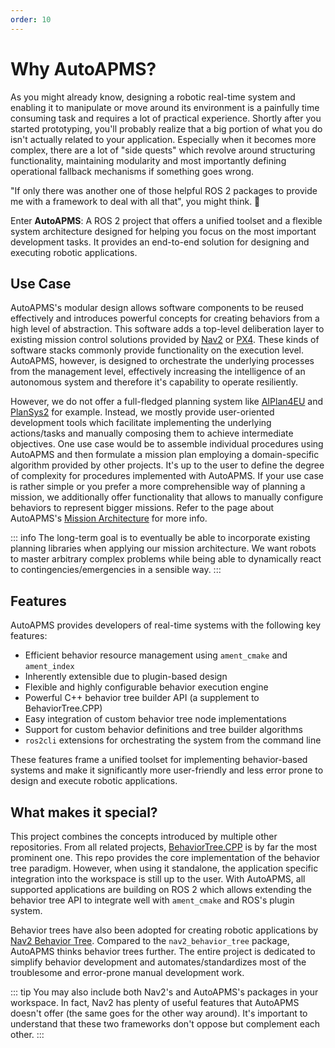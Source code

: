 ```yaml
---
order: 10
---
```

# Why AutoAPMS?

As you might already know, designing a robotic real-time system and enabling it to manipulate or move around its environment is a painfully time consuming task and requires a lot of practical experience. Shortly after you started prototyping, you'll probably realize that a big portion of what you do isn't actually related to your application. Especially when it becomes more complex, there are a lot of "side quests" which revolve around structuring functionality, maintaining modularity and most importantly defining operational fallback mechanisms if something goes wrong.

"If only there was another one of those helpful ROS 2 packages to provide me with a framework to deal with all that", you might think. 🤔

Enter **AutoAPMS**: A ROS 2 project that offers a unified toolset and a flexible system architecture designed for helping you focus on the most important development tasks. It provides an end-to-end solution for designing and executing robotic applications.

## Use Case

AutoAPMS's modular design allows software components to be reused effectively and introduces powerful concepts for creating behaviors from a high level of abstraction. This software adds a top-level deliberation layer to existing mission control solutions provided by [Nav2](https://nav2.org/) or [PX4](https://px4.io/). These kinds of software stacks commonly provide functionality on the execution level. AutoAPMS, however, is designed to orchestrate the underlying processes from the management level, effectively increasing the intelligence of an autonomous system and therefore it's capability to operate resiliently.

However, we do not offer a full-fledged planning system like [AIPlan4EU](https://github.com/aiplan4eu/unified-planning) and [PlanSys2](https://github.com/PlanSys2/ros2_planning_system) for example. Instead, we mostly provide user-oriented development tools which facilitate implementing the underlying actions/tasks and manually composing them to achieve intermediate objectives. One use case would be to assemble individual procedures using AutoAPMS and then formulate a mission plan employing a domain-specific algorithm provided by other projects. It's up to the user to define the degree of complexity for procedures implemented with AutoAPMS. If your use case is rather simple or you prefer a more comprehensible way of planning a mission, we additionally offer functionality that allows to manually configure behaviors to represent bigger missions. Refer to the page about AutoAPMS's [Mission Architecture](../concept/mission-architecture.md) for more info.

::: info
The long-term goal is to eventually be able to incorporate existing planning libraries when applying our mission architecture. We want robots to master arbitrary complex problems while being able to dynamically react to contingencies/emergencies in a sensible way.
:::

## Features

AutoAPMS provides developers of real-time systems with the following key features:

- Efficient behavior resource management using `ament_cmake` and `ament_index`
- Inherently extensible due to plugin-based design
- Flexible and highly configurable behavior execution engine
- Powerful C++ behavior tree builder API (a supplement to BehaviorTree.CPP)
- Easy integration of custom behavior tree node implementations
- Support for custom behavior definitions and tree builder algorithms
- `ros2cli` extensions for orchestrating the system from the command line

These features frame a unified toolset for implementing behavior-based systems and make it significantly more user-friendly and less error prone to design and execute robotic applications.

## What makes it special?

This project combines the concepts introduced by multiple other repositories. From all related projects, [BehaviorTree.CPP](https://github.com/BehaviorTree/BehaviorTree.CPP) is by far the most prominent one. This repo provides the core implementation of the behavior tree paradigm. However, when using it standalone, the application specific integration into the workspace is still up to the user. With AutoAPMS, all supported applications are building on ROS 2 which allows extending the behavior tree API to integrate well with `ament_cmake` and ROS's plugin system.

Behavior trees have also been adopted for creating robotic applications by [Nav2 Behavior Tree](https://docs.nav2.org/behavior_trees/index.html). Compared to the `nav2_behavior_tree` package, AutoAPMS thinks behavior trees further. The entire  project is dedicated to simplify behavior development and automates/standardizes most of the troublesome and error-prone manual development work.

::: tip
You may also include both Nav2's and AutoAPMS's packages in your workspace. In fact, Nav2 has plenty of useful features that AutoAPMS doesn't offer (the same goes for the other way around). It's important to understand that these two frameworks don't oppose but complement each other.
:::
